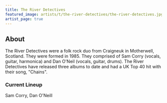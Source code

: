 ```yaml
---
title: The River Detectives
featured_image: artists/t/the-river-detectives/the-river-detectives.jpg
artist_page: true
---
```

## About

The River Detectives were a folk rock duo from Craigneuk in Motherwell, Scotland. They were formed in 1985. They comprised of Sam Corry (vocals, guitar, harmonica) and Dan O'Neil (vocals, guitar, drums). The River Detectives have released three albums to date and had a UK Top 40 hit with their song, "Chains".

### Current Lineup

Sam Corry, Dan O'Neill

